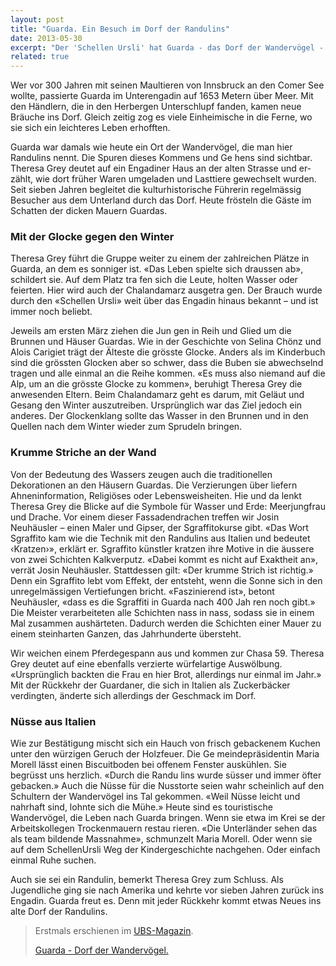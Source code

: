 ```yaml
---
layout: post
title: "Guarda. Ein Besuch im Dorf der Randulins"
date: 2013-05-30
excerpt: "Der 'Schellen Ursli' hat Guarda - das Dorf der Wandervögel - berühmt gemacht. Es lebt seit jeher von 'Randulins': Menschen, die kommen und gehen."
related: true
---
```


Wer vor 300 Jahren mit seinen Maultieren von Innsbruck an den Comer See wollte, passierte Guarda im Unterengadin auf 1653 Metern über Meer. Mit den Händlern, die in den Herbergen Unterschlupf fanden, kamen neue Bräuche ins Dorf. Gleich­ zeitig zog es viele Einheimische in die Ferne, wo sie sich ein leichteres Leben erhofften.

Guarda war damals wie heute ein Ort der Wandervögel, die man hier Randulins nennt. Die Spuren dieses Kommens und Ge­ hens sind sichtbar. Theresa Grey deutet auf ein Engadiner Haus an der alten Strasse und er­ zählt, wie dort früher Waren umgeladen und Lasttiere gewechselt wurden. Seit sieben Jahren begleitet die kulturhistorische Führerin regelmässig Besucher aus dem Unterland durch das Dorf. Heute frösteln die Gäste im Schatten der dicken Mauern Guardas.

### Mit der Glocke gegen den Winter

Theresa Grey führt die Gruppe weiter zu einem der zahlreichen Plätze in Guarda, an dem es sonniger ist. «Das Leben spielte sich draussen ab», schildert sie. Auf dem Platz tra­ fen sich die Leute, holten Wasser oder feierten. Hier wird auch der Chalandamarz ausgetra­ gen. Der Brauch wurde durch den «Schellen­ Ursli» weit über das Engadin hinaus bekannt – und ist immer noch beliebt.

Jeweils am ersten März ziehen die Jun­ gen in Reih und Glied um die Brunnen und Häuser Guardas. Wie in der Geschichte von Selina Chönz und Alois Carigiet trägt der Älteste die grösste Glocke. Anders als im Kinderbuch sind die grössten Glocken aber so schwer, dass die Buben sie abwechselnd tragen und alle einmal an die Reihe kommen. «Es muss also niemand auf die Alp, um an die grösste Glocke zu kommen», beruhigt Theresa Grey die anwesenden Eltern. Beim Chalandamarz geht es darum, mit Geläut und Gesang den Winter auszutreiben. Ursprünglich war das Ziel jedoch ein anderes. Der Glockenklang sollte das Wasser in den Brunnen und in den Quellen nach dem Winter wieder zum Sprudeln bringen.

### Krumme Striche an der Wand

Von der Bedeutung des Wassers zeugen auch die traditionellen Dekorationen an den Häusern Guardas. Die Verzierungen über­ liefern Ahneninformation, Religiöses oder Lebensweisheiten. Hie und da lenkt Theresa Grey die Blicke auf die Symbole für Wasser und Erde: Meerjungfrau und Drache. Vor einem dieser Fassadendrachen treffen wir Josin Neuhäusler – einen Maler und Gipser, der Sgraffitokurse gibt. «Das Wort Sgraffito kam wie die Technik mit den Randulins aus Italien und bedeutet ‹Kratzen›», erklärt er. Sgraffito­ künstler kratzen ihre Motive in die äussere von zwei Schichten Kalkverputz. «Dabei kommt es nicht auf Exaktheit an», verrät Josin Neuhäusler. Stattdessen gilt: «Der krumme Strich ist richtig.» Denn ein Sgraffito lebt vom Effekt, der entsteht, wenn die Sonne sich in den unregelmässigen Vertiefungen bricht. «Faszinierend ist», betont Neuhäusler, «dass es die Sgraffiti in Guarda nach 400 Jah­ ren noch gibt.» Die Meister verarbeiteten alle Schichten nass in nass, sodass sie in einem Mal zusammen aushärteten. Dadurch werden die Schichten einer Mauer zu einem steinharten Ganzen, das Jahrhunderte übersteht.

Wir weichen einem Pferdegespann aus und kommen zur Chasa 59. Theresa Grey deutet auf eine ebenfalls verzierte würfelartige Auswölbung. «Ursprünglich backten die Frau­ en hier Brot, allerdings nur einmal im Jahr.» Mit der Rückkehr der Guardaner, die sich in Italien als Zuckerbäcker verdingten, änderte sich allerdings der Geschmack im Dorf.

### Nüsse aus Italien

Wie zur Bestätigung mischt sich ein Hauch von frisch gebackenem Kuchen unter den würzigen Geruch der Holzfeuer. Die Ge­ meindepräsidentin Maria Morell lässt einen Biscuitboden bei offenem Fenster auskühlen. Sie begrüsst uns herzlich. «Durch die Randu­ lins wurde süsser und immer öfter gebacken.» Auch die Nüsse für die Nusstorte seien wahr­ scheinlich auf den Schultern der Wandervögel ins Tal gekommen. «Weil Nüsse leicht und nahrhaft sind, lohnte sich die Mühe.» Heute sind es touristische Wandervögel, die Leben nach Guarda bringen. Wenn sie etwa im Krei­ se der Arbeitskollegen Trockenmauern restau­ rieren. «Die Unterländer sehen das als team­ bildende Massnahme», schmunzelt Maria Morell. Oder wenn sie auf dem Schellen­Ursli­ Weg der Kindergeschichte nachgehen. Oder einfach einmal Ruhe suchen.

Auch sie sei ein Randulin, bemerkt Theresa Grey zum Schluss. Als Jugendliche ging sie nach Amerika und kehrte vor sieben Jahren zurück ins Engadin. Guarda freut es. Denn mit jeder Rückkehr kommt etwas Neues ins alte Dorf der Randulins.

> Erstmals erschienen im [UBS-Magazin][1].
> 
> [Guarda - Dorf der Wandervögel.][2]

 [1]: http://www.ubs.com/ch/de/swissbank/privatkunden/ubs-magazin/home/aktuell/dorf-der-wandervoegel.html
 [2]: /referenzen/guarda.pdf